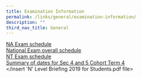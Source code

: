 ```yaml
---
title: Examination Information
permalink: /links/general/examination-information/
description: ""
third_nav_title: General
---
```

[NA Exam schedule](/files/NA%20Exam%20schedule_EDITED%2029%20Aug.pdf) <br>
[National Exam overall schedule](/files/National%20Exam%20overall%20schedule_EDITED%2029%20Aug%20(FInal)%20(1).pdf) <br>
[NT Exam schedule](/files/NT%20Exam%20schedule_EDITED%2029%20Aug%20(1).pdf) <br>
[Summary of dates for Sec 4 and 5 Cohort Term 4](/files/Summary%20of%20dates%20for%20Sec%204%20and%205%20Cohort%20Term%204%20onwards%20(1).pdf) <br>
</insert 'N' Level Briefing 2019 for Students.pdf file>
